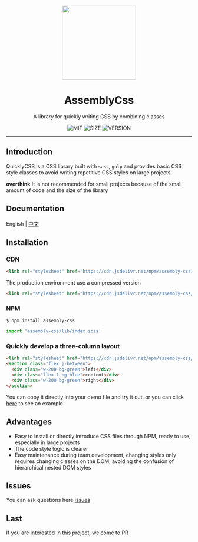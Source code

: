 <p align="center">
  <a href="https://zj1024.github.io/assembly-css/">
    <img width="200" src="https://zj1024.github.io/assembly-css/images/logo.png">
  </a>
</p>

<h1 align="center">AssemblyCss</h1>

<div align="center">

A library for quickly writing CSS by combining classes

![MIT](https://img.shields.io/badge/license-MIT-green) ![SIZE](https://img.shields.io/badge/size-60%20kb-blue) ![VERSION](https://img.shields.io/badge/version-1.1.1-orange)

</div>

---

## Introduction

QuicklyCSS is a CSS library built with `sass`, `gulp` and provides basic CSS style classes to avoid writing repetitive CSS styles on large projects.

**overthink** It is not recommended for small projects because of the small amount of code and the size of the library

## Documentation

English | [中文](https://github.com/zj1024/assembly-css/blob/master/README.md)

## Installation

### CDN

```html
<link rel="stylesheet" href="https://cdn.jsdelivr.net/npm/assembly-css/dist/assembly-css.css">
```

The production environment use a compressed version

```html
<link rel="stylesheet" href="https://cdn.jsdelivr.net/npm/assembly-css/dist/assembly-css.min.css">
```

### NPM

```Shell
$ npm install assembly-css
```

```js
import 'assembly-css/lib/index.scss'
```

### Quickly develop a three-column layout

```html
<link rel="stylesheet" href="https://cdn.jsdelivr.net/npm/assembly-css/dist/assembly-css.css">
<section class="flex j-between">
  <div class="w-200 bg-green">left</div>
  <div class="flex-1 bg-blue">content</div>
  <div class="w-200 bg-green">right</div>
</section>
```

You can copy it directly into your demo file and try it out, or you can click [here](https://zj1024.github.io/assembly-css/) to see an example

## Advantages ##

- Easy to install or directly introduce CSS files through NPM, ready to use, especially in large projects
- The code style logic is clearer
- Easy maintenance during team development, changing styles only requires changing classes on the DOM, avoiding the confusion of hierarchical nested DOM styles

## Issues

You can ask questions here [issues](https://github.com/zj1024/assembly-css/issues)

## Last

If you are interested in this project, welcome to PR